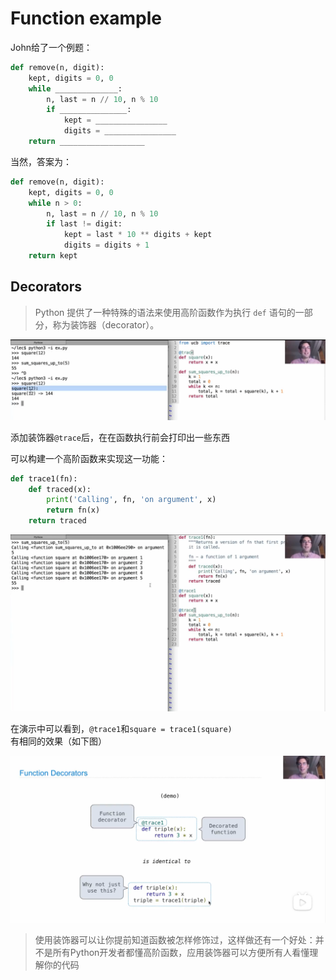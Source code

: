 # Function example

John给了一个例题：

```py
def remove(n, digit):
    kept, digits = 0, 0
    while ______________:
        n, last = n // 10, n % 10
        if _______________:
            kept = ________________
            digits = ________________
    return ___________________
```

当然，答案为：

```py
def remove(n, digit):
    kept, digits = 0, 0
    while n > 0:
        n, last = n // 10, n % 10
        if last != digit:
            kept = last * 10 ** digits + kept
            digits = digits + 1
    return kept
```

## Decorators

> Python 提供了一种特殊的语法来使用高阶函数作为执行 `def` 语句的一部分，称为装饰器（decorator）。

![](.\picture\deco_1.png)

添加装饰器`@trace`后，在在函数执行前会打印出一些东西

可以构建一个高阶函数来实现这一功能：

```python
def trace1(fn):
    def traced(x):
        print('Calling', fn, 'on argument', x)
        return fn(x)
    return traced
```

![](.\picture\deco_02.png)

在演示中可以看到，`@trace1`和`square = trace1(square)`有相同的效果（如下图）

![decorators](.\picture\decorators.png)

> 使用装饰器可以让你提前知道函数被怎样修饰过，这样做还有一个好处：并不是所有Python开发者都懂高阶函数，应用装饰器可以方便所有人看懂理解你的代码
